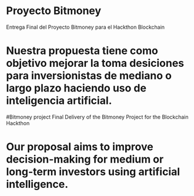 # Proyecto Bitmoney
Entrega Final del Proyecto Bitmoney para el Hackthon Blockchain
# Nuestra propuesta tiene como objetivo mejorar la toma desiciones para inversionistas de mediano o largo plazo haciendo uso de inteligencia artificial.

#Bitmoney project
Final Delivery of the Bitmoney Project for the Blockchain Hackthon
# Our proposal aims to improve decision-making for medium or long-term investors using artificial intelligence.
